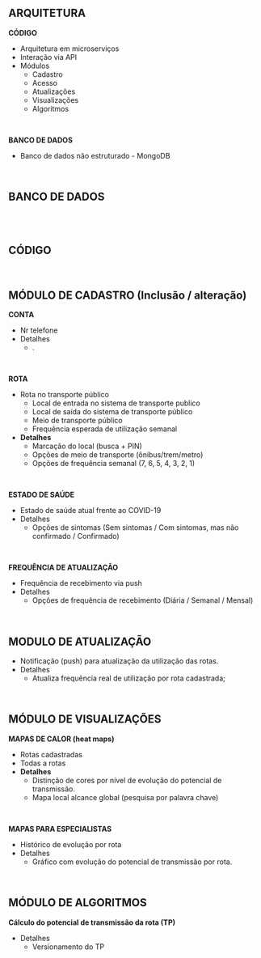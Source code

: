 ## ARQUITETURA 

**CÓDIGO** <br>
  - Arquitetura em microserviços
  - Interação via API 
  - Módulos 
    - Cadastro
    - Acesso
    - Atualizações
    - Visualizações
    - Algoritmos
<br>

**BANCO DE DADOS**
  - Banco de dados não estruturado - MongoDB
  
<br>

## BANCO DE DADOS

<br>
<br>

## CÓDIGO 

<br>


## MÓDULO DE CADASTRO (Inclusão / alteração)

**CONTA**
 - Nr telefone
 - Detalhes
   - . 

<br>

**ROTA** <br>
  - Rota no transporte público   
     - Local de entrada no sistema de transporte publico <br>
     - Local de saída do sistema de transporte público <br>
     - Meio de transporte público <br>
     - Frequência esperada de utilização semanal 
  - **Detalhes** 
     - Marcação do local (busca + PIN)
     - Opções de meio de transporte (ônibus/trem/metro)
     - Opções de frequência semanal (7, 6, 5, 4, 3, 2, 1)  
<br>

**ESTADO DE SAÚDE**  <br>
  - Estado de saúde atual frente ao COVID-19  <br>
  - Detalhes
     - Opções de sintomas (Sem sintomas / Com sintomas, mas não confirmado / Confirmado)
<br>

**FREQUÊNCIA DE ATUALIZAÇÃO**
  - Frequência de recebimento via push
  - Detalhes
     - Opções de frequência de recebimento (Diária / Semanal / Mensal)
<br>

## MODULO DE ATUALIZAÇÃO
  - Notificação (push) para atualização da utilização das rotas.
  - Detalhes
     - Atualiza frequência real de utilização por rota cadastrada;
<br>

## MÓDULO DE VISUALIZAÇÕES 

**MAPAS DE CALOR (heat maps)**
  - Rotas cadastradas 
  - Todas a rotas
  - **Detalhes**
     - Distinção de cores por nível de evolução do potencial de transmissão. 
     - Mapa local alcance global (pesquisa por palavra chave)

<br>

**MAPAS PARA ESPECIALISTAS**
  - Histórico de evolução por rota
  - Detalhes
     - Gráfico com evolução do potencial de transmissão por rota. 
<br>

## MÓDULO DE ALGORITMOS

**Cálculo do potencial de transmissão da rota (TP)**
  - Detalhes
     - Versionamento do TP 

<br>



